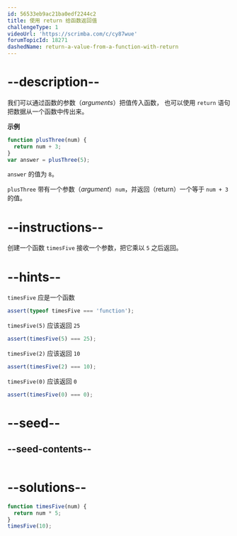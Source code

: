 ```yaml
---
id: 56533eb9ac21ba0edf2244c2
title: 使用 return 给函数返回值
challengeType: 1
videoUrl: 'https://scrimba.com/c/cy87wue'
forumTopicId: 18271
dashedName: return-a-value-from-a-function-with-return
---
```


# --description--

我们可以通过函数的参数（<dfn>arguments</dfn>）把值传入函数， 也可以使用 `return` 语句把数据从一个函数中传出来。

**示例**

```js
function plusThree(num) {
  return num + 3;
}
var answer = plusThree(5);
```

`answer` 的值为 `8`。

`plusThree` 带有一个参数（<dfn>argument</dfn>）`num`，并返回（return）一个等于 `num + 3` 的值。

# --instructions--

创建一个函数 `timesFive` 接收一个参数，把它乘以 `5` 之后返回。

# --hints--

`timesFive` 应是一个函数

```js
assert(typeof timesFive === 'function');
```

`timesFive(5)` 应该返回 `25`

```js
assert(timesFive(5) === 25);
```

`timesFive(2)` 应该返回 `10`

```js
assert(timesFive(2) === 10);
```

`timesFive(0)` 应该返回 `0`

```js
assert(timesFive(0) === 0);
```

# --seed--

## --seed-contents--

```js

```

# --solutions--

```js
function timesFive(num) {
  return num * 5;
}
timesFive(10);
```

